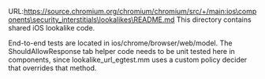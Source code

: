 URL:https://source.chromium.org/chromium/chromium/src/+/main:ios\components\security_interstitials\lookalikes\README.md
This directory contains shared iOS lookalike code.

End-to-end tests are located in ios/chrome/browser/web/model. The
ShouldAllowResponse tab helper code needs to be unit tested here in components,
since lookalike_url_egtest.mm uses a custom policy decider that overrides that
method.
